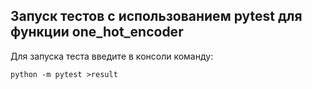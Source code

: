 ## Запуск тестов с использованием pytest для функции one_hot_encoder


Для запуска теста введите в консоли команду:
```
python -m pytest >result
```
